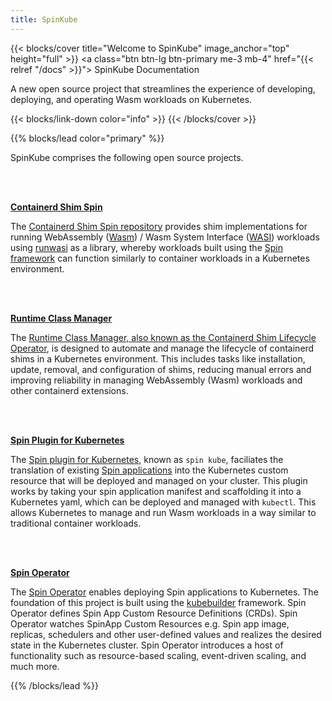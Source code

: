 ```yaml
---
title: SpinKube
---
```


{{< blocks/cover title="Welcome to SpinKube" image_anchor="top" height="full" >}} <a class="btn
btn-lg btn-primary me-3 mb-4" href="{{< relref "/docs" >}}"> SpinKube Documentation <i class="fas
  fa-arrow-alt-circle-right ms-2"></i> </a>
<p class="lead mt-5">A new open source project that streamlines the experience of developing, deploying, and operating Wasm workloads on Kubernetes.</p>
{{< blocks/link-down color="info" >}}
{{< /blocks/cover >}}


{{% blocks/lead color="primary" %}}

SpinKube comprises the following open source projects.

<br /> <br />

<u>**Containerd Shim Spin**</u>

The [Containerd Shim Spin repository](https://github.com/spinkube/containerd-shim-spin) provides
shim implementations for running WebAssembly ([Wasm](https://webassembly.org/)) / Wasm System
Interface ([WASI](https://github.com/WebAssembly/WASI)) workloads using
[runwasi](https://github.com/deislabs/runwasi) as a library, whereby workloads built using the [Spin
framework](https://github.com/fermyon/spin) can function similarly to container workloads in a
Kubernetes environment.

<br /> <br />

<u>**Runtime Class Manager**</u>

The [Runtime Class Manager, also known as the Containerd Shim Lifecycle
Operator](https://github.com/spinkube/runtime-class-manager), is designed to automate and manage the
lifecycle of containerd shims in a Kubernetes environment. This includes tasks like installation,
update, removal, and configuration of shims, reducing manual errors and improving reliability in
managing WebAssembly (Wasm) workloads and other containerd extensions.

<br /> <br />

<u>**Spin Plugin for Kubernetes**</u>

The [Spin plugin for Kubernetes](https://github.com/spinkube/spin-plugin-kube), known as `spin
kube`, faciliates the translation of existing [Spin
applications](https://developer.fermyon.com/spin) into the Kubernetes custom resource that will be
deployed and managed on your cluster. This plugin works by taking your spin application manifest and
scaffolding it into a Kubernetes yaml, which can be deployed and managed with `kubectl`. This allows
Kubernetes to manage and run Wasm workloads in a way similar to traditional container workloads.

<br /> <br />

<u>**Spin Operator**</u>

The [Spin Operator](https://github.com/spinkube/spin-operator/) enables deploying Spin applications
to Kubernetes. The foundation of this project is built using the
[kubebuilder](https://github.com/kubernetes-sigs/kubebuilder) framework. Spin Operator defines Spin
App Custom Resource Definitions (CRDs). Spin Operator watches SpinApp Custom Resources e.g. Spin app
image, replicas, schedulers and other user-defined values and realizes the desired state in the
Kubernetes cluster. Spin Operator introduces a host of functionality such as resource-based scaling,
event-driven scaling, and much more.

{{% /blocks/lead %}}
